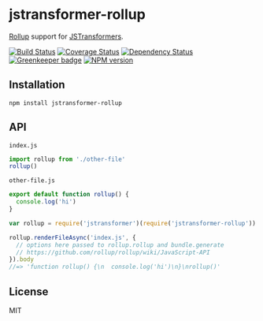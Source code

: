 # jstransformer-rollup

[Rollup](https://github.com/rollup/rollup) support for [JSTransformers](http://github.com/jstransformers).

[![Build Status](https://img.shields.io/travis/jstransformers/jstransformer-rollup/master.svg)](https://travis-ci.org/jstransformers/jstransformer-rollup)
[![Coverage Status](https://img.shields.io/codecov/c/github/jstransformers/jstransformer-rollup/master.svg)](https://codecov.io/gh/jstransformers/jstransformer-rollup)
[![Dependency Status](https://img.shields.io/david/jstransformers/jstransformer-rollup/master.svg)](http://david-dm.org/jstransformers/jstransformer-rollup)
[![Greenkeeper badge](https://badges.greenkeeper.io/jstransformers/jstransformer-rollup.svg)](https://greenkeeper.io/)
[![NPM version](https://img.shields.io/npm/v/jstransformer-rollup.svg)](https://www.npmjs.org/package/jstransformer-rollup)

## Installation

    npm install jstransformer-rollup

## API

`index.js`
```js
import rollup from './other-file'
rollup()
```

`other-file.js`
```js
export default function rollup() {
  console.log('hi')
}
```


```js
var rollup = require('jstransformer')(require('jstransformer-rollup'))

rollup.renderFileAsync('index.js', {
  // options here passed to rollup.rollup and bundle.generate
  // https://github.com/rollup/rollup/wiki/JavaScript-API
}).body
//=> 'function rollup() {\n  console.log('hi')\n}\nrollup()'
```

## License

MIT
